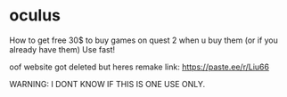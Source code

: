 # oculus
How to get free 30$ to buy games on quest 2 when u buy them (or if you already have them)
Use fast!

oof website got deleted but heres remake
link: https://paste.ee/r/Liu66

WARNING: I DONT KNOW IF THIS IS ONE USE ONLY.
